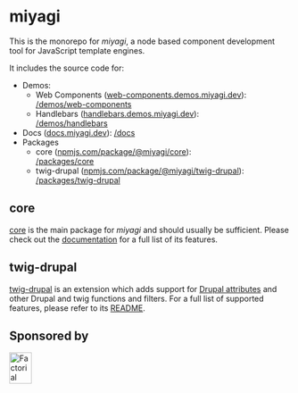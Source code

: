 # miyagi

This is the monorepo for _miyagi_, a node based component development tool for JavaScript template engines.

It includes the source code for:

- Demos:
  - Web Components ([web-components.demos.miyagi.dev](https://web-components.demos.miyagi.dev)):<br>[/demos/web-components](/demos/web-components)
  - Handlebars ([handlebars.demos.miyagi.dev](https://handlebars.demos.miyagi.dev)):<br>[/demos/handlebars](/demos/handlebars)
- Docs ([docs.miyagi.dev](https://docs.miyagi.dev)): [/docs](/docs)
- Packages
  - core ([npmjs.com/package/@miyagi/core](https://npmjs.com/package/@miyagi/core)):<br>[/packages/core](/packages/core)
  - twig-drupal ([npmjs.com/package/@miyagi/twig-drupal](https://npmjs.com/package/@miyagi/twig-drupal)):<br>[/packages/twig-drupal](/packages/twig-drupal)

## core

[core](/packages/core) is the main package for _miyagi_ and should usually be sufficient. Please check out the [documentation](https://docs.miyagi.dev) for a full list of its features.

## twig-drupal

[twig-drupal](/packages/twig-drupal) is an extension which adds support for [Drupal attributes](https://www.drupal.org/docs/8/theming-drupal-8/using-attributes-in-templates) and other Drupal and twig functions and filters. For a full list of supported features, please refer to its [README](/packages/twig-drupal/README.md).

## Sponsored by

<a href="https://factorial.io"><img src="https://logo.factorial.io/color.png" width="40" height="56" alt="Factorial"></a>
